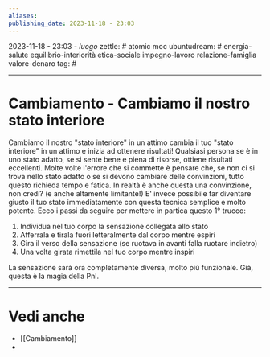 ```yaml
---
aliases: 
publishing_date: 2023-11-18 - 23:03
---
```

2023-11-18 - 23:03 - *luogo*
zettle: # atomic moc
ubuntudream: # energia-salute equilibrio-interiorità etica-sociale impegno-lavoro relazione-famiglia valore-denaro 
tag: #

---
# Cambiamento - Cambiamo il nostro stato interiore

Cambiamo il nostro "stato interiore" in un attimo
cambia il tuo "stato interiore" in un attimo e inizia ad ottenere risultati!
Qualsiasi persona se è in uno stato adatto, se si sente bene e piena di risorse, ottiene risultati eccellenti.
Molte volte l'errore che si commette è pensare che, se non ci si trova nello stato adatto o se si devono cambiare delle convinzioni, tutto questo richieda tempo e fatica.
In realtà è anche questa una convinzione, non credi? (e anche altamente limitante!)
E' invece possibile far diventare giusto il tuo stato immediatamente con questa tecnica semplice e molto potente.
Ecco i passi da seguire per mettere in partica questo 1° trucco:

1) Individua nel tuo corpo la sensazione collegata allo stato
2) Afferrala e tirala fuori letteralmente dal corpo mentre espiri
3) Gira il verso della sensazione (se ruotava in avanti falla ruotare indietro)
4) Una volta girata rimettila nel tuo corpo mentre inspiri

La sensazione sarà ora completamente diversa, molto più funzionale.
Già, questa è la magia della Pnl. 



---
# Vedi anche
- [[Cambiamento]]
- 